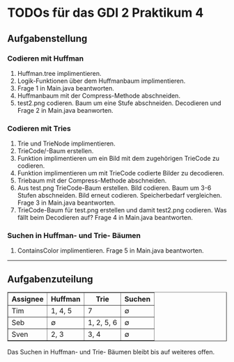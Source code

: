 TODOs f&uuml;r das GDI 2 Praktikum 4
====================================


Aufgabenstellung
----------------

### Codieren mit Huffman

1. Huffman.tree implimentieren.
2. Logik-Funktionen &uuml;ber dem Huffmanbaum implimentieren.
3. Frage 1 in Main.java beantworten.
4. Huffmanbaum mit der Compress-Methode abschneiden.
5. test2.png codieren. Baum um eine Stufe abschneiden. Decodieren und
   Frage 2 in Main.java beanworten.

### Codieren mit Tries

1. Trie und TrieNode implimentieren.
2. TrieCode/-Baum erstellen.
3. Funktion implimentieren um ein Bild mit dem zugeh&ouml;rigen TrieCode
   zu codieren.
4. Funktion implimentieren um mit TrieCode codierte Bilder zu decodieren.
5. Triebaum mit der Compress-Methode abschneiden.
6. Aus test.png TrieCode-Baum erstellen. Bild codieren. Baum um 3-6
   Stufen abschneiden. Bild erneut codieren. Speicherbedarf vergleichen.
   Frage 3 in Main.java beantworten.
7. TrieCode-Baum f&uuml;r test.png erstellen und damit test2.png codieren.
   Was f&auml;llt beim Decodieren auf? Frage 4 in Main.java beantworten.

### Suchen in Huffman- und Trie- B&auml;umen

1. ContainsColor implimentieren. Frage 5 in Main.java beantworten.


--------------------------------------------------------------------------------------


Aufgabenzuteilung
-----------------

<table border="1">
	<tr> <th>Assignee</th> <th>Huffman</th> <th>Trie</th>       <th>Suchen</th>  </tr>
	<tr> <td>Tim</td>      <td>1, 4, 5</td> <td>7</td>          <td>&empty;</td> </tr>
	<tr> <td>Seb</td>      <td>&empty;</td> <td>1, 2, 5, 6</td> <td>&empty;</td> </tr>
	<tr> <td>Sven</td>     <td>2, 3</td>    <td>3, 4</td>       <td>&empty;</td> </tr>
</table>

Das Suchen in Huffman- und Trie- B&auml;umen bleibt bis auf weiteres offen.
